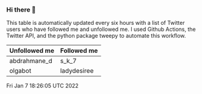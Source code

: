 ### Hi there 👋

This table is automatically updated every six hours with a list of Twitter users who have followed me and unfollowed me. I used Github Actions, the Twitter API, and the python package tweepy to automate this workflow.

| Unfollowed me |  Followed me |
| --- | --- |
|abdrahmane_d|s_k_7|
|olgabot|ladydesiree|
Fri Jan  7 18:26:05 UTC 2022
